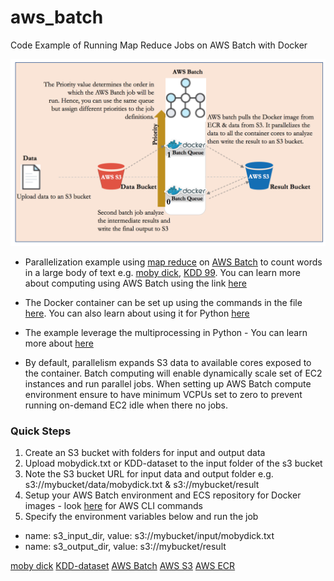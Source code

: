 
# aws_batch
Code Example of Running Map Reduce Jobs on AWS Batch with Docker

![Alt map_reduce_word_count](https://github.com/newadays/aws_batch/blob/master/aws_batch_map_reduce.png)


* Parallelization example using [map reduce](https://en.wikipedia.org/wiki/MapReduce) on [AWS Batch](https://aws.amazon.com/batch/) to count words in a large body of text e.g. [moby dick](https://en.wikipedia.org/wiki/Moby-Dick), [KDD 99](http://kdd.ics.uci.edu/databases/kddcup99/kddcup99.html). You can learn more about computing using AWS Batch using the link [here](https://aws.amazon.com/blogs/aws/aws-batch-run-batch-computing-jobs-on-aws/?nc1=b_rp)
* The Docker container can be set up using the commands in the file [here](https://github.com/newadays/aws_batch/blob/master/map_reduce/commands.txt). You can also learn about using it for Python [here](https://docs.docker.com/samples/library/python/#create-a-dockerfile-in-your-python-app-project)
* The example leverage the multiprocessing in Python - You can learn more about  [here](https://docs.python.org/2/library/multiprocessing.html)

* By default, parallelism expands S3 data to available cores exposed to the container. Batch computing will enable dynamically scale set of EC2 instances and run parallel jobs. When setting up AWS Batch compute environment ensure to have minimum VCPUs set to zero to prevent running on-demand EC2 idle when there no jobs.

### Quick Steps
1. Create an S3 bucket with folders for input and output data
2. Upload mobydick.txt or KDD-dataset to the input folder of the s3 bucket
3. Note the S3 bucket URL for input data and output folder e.g.  s3://mybucket/data/mobydick.txt & s3://mybucket/result
4. Setup your AWS Batch environment and ECS repository for Docker images - look [here](https://github.com/newadays/aws_batch/blob/master/map_reduce/commands.txt) for AWS CLI commands
5. Specify the environment variables below and run the job 
* name: s3_input_dir, value: s3://mybucket/input/mobydick.txt
* name: s3_output_dir, value: s3://mybucket/result


[moby dick](https://en.wikipedia.org/wiki/Moby-Dick)
[KDD-dataset](http://kdd.ics.uci.edu/databases/kddcup99/kddcup99.html)
[AWS Batch](https://aws.amazon.com/batch/)
[AWS S3](https://aws.amazon.com/s3/)
[AWS ECR](https://aws.amazon.com/ecr/)
